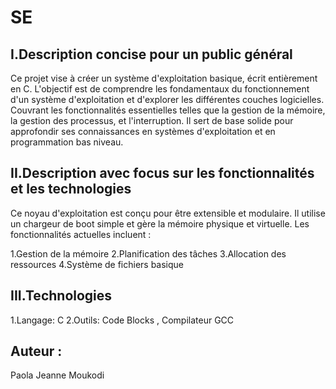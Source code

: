 # SE

## I.Description concise pour un public général

Ce projet vise à créer un système d'exploitation basique, écrit entièrement en C. L'objectif est de comprendre les fondamentaux du fonctionnement d'un système d'exploitation et d'explorer les différentes couches logicielles.
Couvrant les fonctionnalités essentielles telles que la gestion de la mémoire, la gestion des processus, et l'interruption. Il sert de base solide pour approfondir ses connaissances en systèmes d'exploitation et en programmation bas niveau.

## II.Description avec focus sur les fonctionnalités et les technologies

Ce noyau d'exploitation est conçu pour être extensible et modulaire. Il utilise un chargeur de boot simple et gère la mémoire physique et virtuelle. Les fonctionnalités actuelles incluent :

1.Gestion de la mémoire
2.Planification des tâches
3.Allocation des ressources
4.Système de fichiers basique

## III.Technologies

1.Langage: C
2.Outils: Code Blocks , Compilateur GCC

## Auteur :
Paola Jeanne Moukodi
